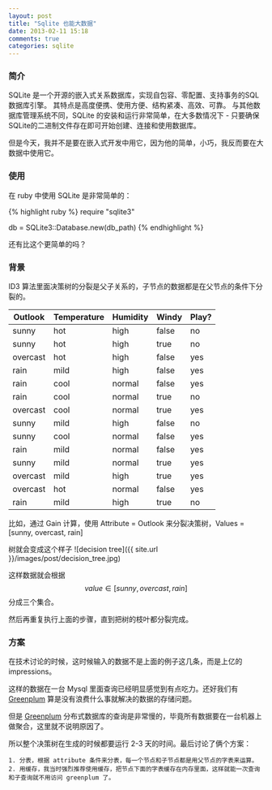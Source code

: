 ```yaml
---
layout: post
title: "Sqlite 也能大数据"
date: 2013-02-11 15:18
comments: true
categories: sqlite
---
```

### 简介

SQLite 是一个开源的嵌入式关系数据库，实现自包容、零配置、支持事务的SQL数据库引擎。 其特点是高度便携、使用方便、结构紧凑、高效、可靠。 与其他数据库管理系统不同，SQLite 的安装和运行非常简单，在大多数情况下 - 只要确保SQLite的二进制文件存在即可开始创建、连接和使用数据库。

但是今天，我并不是要在嵌入式开发中用它，因为他的简单，小巧，我反而要在大数据中使用它。

### 使用

在 ruby 中使用 SQLite 是非常简单的：

{% highlight ruby %}
require "sqlite3"

db = SQLite3::Database.new(db_path)
{% endhighlight %}

还有比这个更简单的吗？

### 背景

ID3 算法里面决策树的分裂是父子关系的，子节点的数据都是在父节点的条件下分裂的。

|Outlook|Temperature|Humidity|Windy|Play?|
|---|---|---|---|---|
|sunny|hot|high|false|no|
|sunny|hot|high|true|no|
|overcast|hot|high|false|yes|
|rain|mild|high|false|yes|
|rain|cool|normal|false|yes|
|rain|cool|normal|true|no|
|overcast|cool|normal|true|yes|
|sunny|mild|high|false|no|
|sunny|cool|normal|false|yes|
|rain|mild|normal|false|yes|
|sunny|mild|normal|true|yes|
|overcast|mild|high|true|yes|
|overcast|hot|normal|false|yes|
|rain|mild|high|true|no|

比如，通过 Gain 计算，使用 Attribute = Outlook 来分裂决策树，Values = [sunny, overcast, rain]

树就会变成这个样子 ![decision tree]({{ site.url }}/images/post/decision_tree.jpg)

这样数据就会根据 $$value \in [sunny, overcast, rain]$$ 分成三个集合。

然后再重复执行上面的步骤，直到把树的枝叶都分裂完成。

### 方案

在技术讨论的时候，这时候输入的数据不是上面的例子这几条，而是上亿的 impressions。

这样的数据在一台 Mysql 里面查询已经明显感觉到有点吃力。还好我们有 [Greenplum](http://www.greenplumdba.com/ "Title") 算是没有浪费什么事就解决的数据的存储问题。

但是 [Greenplum](http://www.greenplumdba.com/ "Title") 分布式数据库的查询是非常慢的，毕竟所有数据要在一台机器上做聚合，这里就不说明原因了。

所以整个决策树在生成的时候都要运行 2-3 天的时间。最后讨论了俩个方案：

    1. 分表，根据 attribute 条件来分表，每一个节点和子节点都是用父节点的字表来运算。
    2. 用缓存，我当时强烈推荐使用缓存，把节点下面的字表缓存在内存里面，这样就能一次查询和子查询就不用访问 greenplum 了。

















